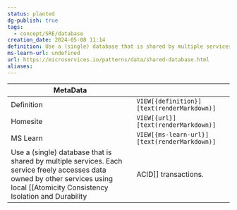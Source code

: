 ```yaml
---
status: planted
dg-publish: true
tags:
  - concept/SRE/database
creation_date: 2024-05-08 11:14
definition: Use a (single) database that is shared by multiple services. Each service freely accesses data owned by other services using local ACID transactions.
ms-learn-url: undefined
url: https://microservices.io/patterns/data/shared-database.html
aliases:
---
```


| MetaData   |                                              |
| ---------- | -------------------------------------------- |
| Definition | `VIEW[{definition}][text(renderMarkdown)]`   |
| Homesite   | `VIEW[{url}][text(renderMarkdown)]`          |
| MS Learn   | `VIEW[{ms-learn-url}][text(renderMarkdown)]` |
Use a (single) database that is shared by multiple services. Each service freely accesses data owned by other services using local [[Atomicity Consistency Isolation and Durability|ACID]] transactions.